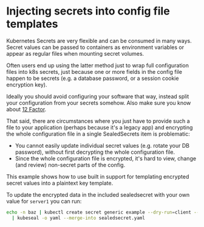 # Injecting secrets into config file templates

Kubernetes Secrets are very flexible and can be consumed in many ways.
Secret values can be passed to containers as environment variables or appear as regular files when mounting secret volumes.

Often users end up using the latter method just to wrap full configuration files into k8s secrets, just
because one or more fields in the config file happen to be secrets (e.g. a database password, or a session cookie encryption key).

Ideally you should avoid configuring your software that way, instead split your configuration from your secrets somehow. Also make sure you know about [12 Factor](https://www.12factor.net/).

That said, there are circumstances where you just have to provide such a file to your application (perhaps because it's a legacy app) and encrypting the whole configuration file in a single SealedSecrets item is problematic:

* You cannot easily update individual secret values (e.g. rotate your DB password), without first decrypting the whole configuration file.
* Since the whole configuration file is encrypted, it's hard to view, change (and review) non-secret parts of the config.

This example shows how to use built in support for templating encrypted secret values into a plaintext key template.

To update the encrypted data in the included sealedsecret with your own value
for `server1` you can run:

```sh
echo -n baz | kubectl create secret generic example --dry-run=client --from-file=server1=/dev/stdin -o json \
  | kubeseal -o yaml --merge-into sealedsecret.yaml
```
